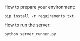 How to prepare your environment:
```
pip install -r requirements.txt
```

How to run the server:

```
python server_runner.py
```